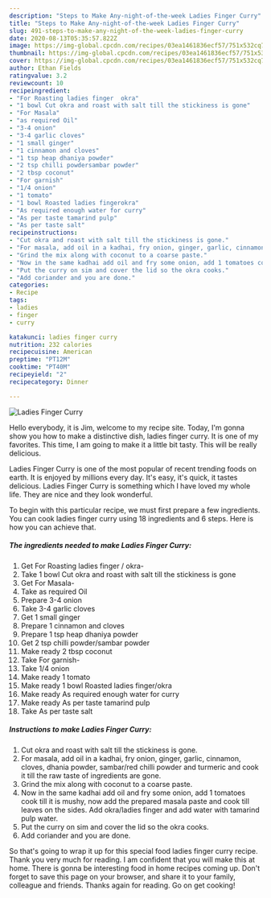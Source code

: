 ```yaml
---
description: "Steps to Make Any-night-of-the-week Ladies Finger Curry"
title: "Steps to Make Any-night-of-the-week Ladies Finger Curry"
slug: 491-steps-to-make-any-night-of-the-week-ladies-finger-curry
date: 2020-08-13T05:35:57.822Z
image: https://img-global.cpcdn.com/recipes/03ea1461836ecf57/751x532cq70/ladies-finger-curry-recipe-main-photo.jpg
thumbnail: https://img-global.cpcdn.com/recipes/03ea1461836ecf57/751x532cq70/ladies-finger-curry-recipe-main-photo.jpg
cover: https://img-global.cpcdn.com/recipes/03ea1461836ecf57/751x532cq70/ladies-finger-curry-recipe-main-photo.jpg
author: Ethan Fields
ratingvalue: 3.2
reviewcount: 10
recipeingredient:
- "For Roasting ladies finger  okra"
- "1 bowl Cut okra and roast with salt till the stickiness is gone"
- "For Masala"
- "as required Oil"
- "3-4 onion"
- "3-4 garlic cloves"
- "1 small ginger"
- "1 cinnamon and cloves"
- "1 tsp heap dhaniya powder"
- "2 tsp chilli powdersambar powder"
- "2 tbsp coconut"
- "For garnish"
- "1/4 onion"
- "1 tomato"
- "1 bowl Roasted ladies fingerokra"
- "As required enough water for curry"
- "As per taste tamarind pulp"
- "As per taste salt"
recipeinstructions:
- "Cut okra and roast with salt till the stickiness is gone."
- "For masala, add oil in a kadhai, fry onion, ginger, garlic, cinnamon, cloves, dhania powder, sambar/red chilli powder and turmeric and cook it till the raw taste of ingredients are gone."
- "Grind the mix along with coconut to a coarse paste."
- "Now in the same kadhai add oil and fry some onion, add 1 tomatoes cook till it is mushy, now add the prepared masala paste and cook till leaves on the sides. Add okra/ladies finger and add water with tamarind pulp water."
- "Put the curry on sim and cover the lid so the okra cooks."
- "Add coriander and you are done."
categories:
- Recipe
tags:
- ladies
- finger
- curry

katakunci: ladies finger curry 
nutrition: 232 calories
recipecuisine: American
preptime: "PT12M"
cooktime: "PT40M"
recipeyield: "2"
recipecategory: Dinner

---
```



![Ladies Finger Curry](https://img-global.cpcdn.com/recipes/03ea1461836ecf57/751x532cq70/ladies-finger-curry-recipe-main-photo.jpg)

Hello everybody, it is Jim, welcome to my recipe site. Today, I'm gonna show you how to make a distinctive dish, ladies finger curry. It is one of my favorites. This time, I am going to make it a little bit tasty. This will be really delicious.



Ladies Finger Curry is one of the most popular of recent trending foods on earth. It is enjoyed by millions every day. It's easy, it's quick, it tastes delicious. Ladies Finger Curry is something which I have loved my whole life. They are nice and they look wonderful.


To begin with this particular recipe, we must first prepare a few ingredients. You can cook ladies finger curry using 18 ingredients and 6 steps. Here is how you can achieve that.

<!--inarticleads1-->

##### The ingredients needed to make Ladies Finger Curry:

1. Get For Roasting ladies finger / okra-
1. Take 1 bowl Cut okra and roast with salt till the stickiness is gone
1. Get For Masala-
1. Take as required Oil
1. Prepare 3-4 onion
1. Take 3-4 garlic cloves
1. Get 1 small ginger
1. Prepare 1 cinnamon and cloves
1. Prepare 1 tsp heap dhaniya powder
1. Get 2 tsp chilli powder/sambar powder
1. Make ready 2 tbsp coconut
1. Take For garnish-
1. Take 1/4 onion
1. Make ready 1 tomato
1. Make ready 1 bowl Roasted ladies finger/okra
1. Make ready As required enough water for curry
1. Make ready As per taste tamarind pulp
1. Take As per taste salt




<!--inarticleads2-->

##### Instructions to make Ladies Finger Curry:

1. Cut okra and roast with salt till the stickiness is gone.
1. For masala, add oil in a kadhai, fry onion, ginger, garlic, cinnamon, cloves, dhania powder, sambar/red chilli powder and turmeric and cook it till the raw taste of ingredients are gone.
1. Grind the mix along with coconut to a coarse paste.
1. Now in the same kadhai add oil and fry some onion, add 1 tomatoes cook till it is mushy, now add the prepared masala paste and cook till leaves on the sides. Add okra/ladies finger and add water with tamarind pulp water.
1. Put the curry on sim and cover the lid so the okra cooks.
1. Add coriander and you are done.




So that's going to wrap it up for this special food ladies finger curry recipe. Thank you very much for reading. I am confident that you will make this at home. There is gonna be interesting food in home recipes coming up. Don't forget to save this page on your browser, and share it to your family, colleague and friends. Thanks again for reading. Go on get cooking!

